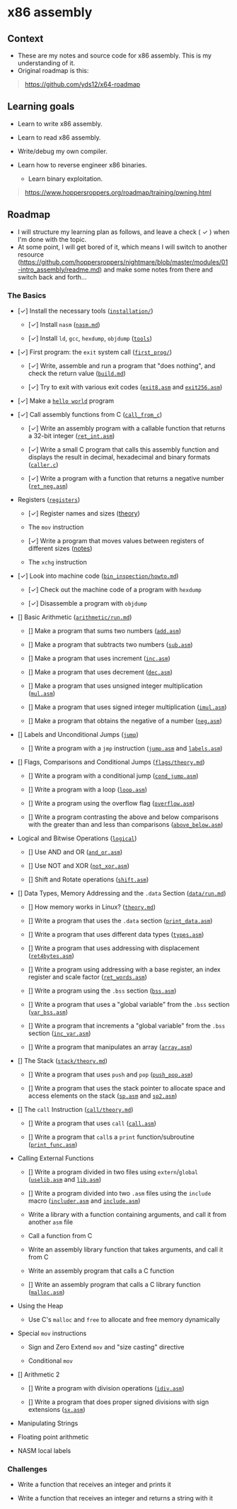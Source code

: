 # x86 assembly

## Context

- These are my notes and source code for x86 assembly. This is my understanding of it.
- Original roadmap is this:
> https://github.com/yds12/x64-roadmap


## Learning goals

- Learn to write x86 assembly.
- Learn to read x86 assembly.
- Write/debug my own compiler.

- Learn how to reverse engineer x86 binaries.
  - Learn binary exploitation.
> https://www.hoppersroppers.org/roadmap/training/pwning.html


## Roadmap

- I will structure my learning plan as follows, and leave a check ( ✓ ) when I'm done with the topic.
- At some point, I will get bored of it, which means I will switch to another resource (https://github.com/hoppersroppers/nightmare/blob/master/modules/01-intro_assembly/readme.md) and make some notes from there and switch back and forth...

### The Basics

* [✓] Install the necessary tools ([`installation/`](tasks/installation))

  * [✓] Install `nasm` ([`nasm.md`](tasks/installation/nasm.md))

  * [✓] Install `ld`, `gcc`, `hexdump`, `objdump` ([`tools`](tasks/installation/utilities.md))

* [✓] First program: the `exit` system call ([`first_prog/`](tasks/first_prog))

  * [✓] Write, assemble and run a program that "does nothing", and check 
  the return value ([`build.md`](tasks/first_prog/build.md))

  * [✓] Try to exit with various exit codes 
  ([`exit8.asm`](tasks/first_prog/exit8.asm) and
  [`exit256.asm`](tasks/first_prog/exit256.asm))

* [✓] Make a [`hello world`](tasks/helloworld/hello.asm) program

* [✓] Call assembly functions from C ([`call_from_c`](tasks/call_from_c/notes.md))

  * [✓] Write an assembly program with a callable function that returns a
  32-bit integer ([`ret_int.asm`](tasks/call_from_c/ret_int.asm))

  * [✓] Write a small C program that calls this assembly function and displays
  the result in decimal, hexadecimal and binary formats 
  ([`caller.c`](tasks/call_from_c/caller.c))

  * [✓] Write a program with a function that returns a negative number
  ([`ret_neg.asm`](tasks/call_from_c/ret_neg_int.asm))

* Registers ([`registers`](tasks/registers))

  * [✓] Register names and sizes ([theory](tasks/registers/x86general.md))

  * The `mov` instruction

  * [✓] Write a program that moves values between registers of different sizes
  ([notes](tasks/registers/notes.md))

  * The `xchg` instruction

* [✓] Look into machine code 
  ([`bin_inspection/howto.md`](tasks/bin_inspection/howto.md))

  * [✓] Check out the machine code of a program with `hexdump`

  * [✓] Disassemble a program with `objdump`

* [] Basic Arithmetic ([`arithmetic/run.md`](tasks/arithmetic/run.md))

  * [] Make a program that sums two numbers 
  ([`add.asm`](tasks/arithmetic/add.asm))

  * [] Make a program that subtracts two numbers
  ([`sub.asm`](tasks/arithmetic/sub.asm))
 
  * [] Make a program that uses increment
  ([`inc.asm`](tasks/arithmetic/inc.asm))

  * [] Make a program that uses decrement
  ([`dec.asm`](tasks/arithmetic/dec.asm))

  * [] Make a program that uses unsigned integer multiplication
  ([`mul.asm`](tasks/arithmetic/mul.asm))
 
  * [] Make a program that uses signed integer multiplication
  ([`imul.asm`](tasks/arithmetic/imul.asm))

  * [] Make a program that obtains the negative of a number
  ([`neg.asm`](tasks/arithmetic/neg.asm))

* [] Labels and Unconditional Jumps ([`jump`](tasks/jump))

  * [] Write a program with a `jmp` instruction
  ([`jump.asm`](tasks/jump/jump.asm) and [`labels.asm`](tasks/jump/labels.asm))

* [] Flags, Comparisons and Conditional Jumps 
  ([`flags/theory.md`](tasks/flags/theory.md))

  * [] Write a program with a conditional jump 
  ([`cond_jump.asm`](tasks/flags/cond_jump.asm))

  * [] Write a program with a loop ([`loop.asm`](tasks/flags/loop.asm))

  * [] Write a program using the overflow flag
  ([`overflow.asm`](tasks/flags/overflow.asm))

  * [] Write a program contrasting the above and below comparisons with the
  greater than and less than comparisons
  ([`above_below.asm`](tasks/flags/above_below.asm))

* Logical and Bitwise Operations ([`logical`](tasks/logical))

  * [] Use AND and OR ([`and_or.asm`](tasks/logical/and_or.asm))
 
  * [] Use NOT and XOR ([`not_xor.asm`](tasks/logical/not_xor.asm))

  * [] Shift and Rotate operations ([`shift.asm`](tasks/logical/shift.asm))

* [] Data Types, Memory Addressing and the `.data` Section
  ([`data/run.md`](tasks/data/run.md))

  * [] How memory works in Linux?
  ([`theory.md`](tasks/data/theory.md))

  * [] Write a program that uses the `.data` section
  ([`print_data.asm`](tasks/data/print_data.asm))
 
  * [] Write a program that uses different data types
  ([`types.asm`](tasks/data/types.asm))

  * [] Write a program that uses addressing with displacement
  ([`ret4bytes.asm`](tasks/data/ret4bytes.asm))

  * [] Write a program using addressing with a base register,
  an index register and scale factor
  ([`ret_words.asm`](tasks/data/ret_words.asm))

  * [] Write a program using the `.bss` section
  ([`bss.asm`](tasks/data/bss.asm))

  * [] Write a program that uses a "global variable" from the `.bss` section
  ([`var_bss.asm`](tasks/data/var_bss.asm))

  * [] Write a program that increments a "global variable" from the 
  `.bss` section ([`inc_var.asm`](tasks/data/inc_var.asm))

  * [] Write a program that manipulates an array
  ([`array.asm`](tasks/data/array.asm))

* [] The Stack ([`stack/theory.md`](tasks/stack/theory.md))

  * [] Write a program that uses `push` and `pop`
  ([`push_pop.asm`](tasks/stack/push_pop.asm))

  * [] Write a program that uses the stack pointer to allocate space and
  access elements on the stack ([`sp.asm`](tasks/stack/sp.asm) and
  [`sp2.asm`](tasks/stack/sp2.asm))

* [] The `call` Instruction ([`call/theory.md`](tasks/call/theory.md))

  * [] Write a program that uses `call` ([`call.asm`](tasks/call/call.asm))

  * [] Write a program that `call`s a `print` function/subroutine
  ([`print_func.asm`](tasks/call/print_func.asm))

* Calling External Functions

  * [] Write a program divided in two files using `extern`/`global`
  ([`uselib.asm`](tasks/extern/uselib.asm) and
  [`lib.asm`](tasks/extern/lib.asm))

  * [] Write a program divided into two `.asm` files using the `include` macro
  ([`includer.asm`](tasks/extern/includer.asm) and
  [`include.asm`](tasks/extern/include.asm))

  * Write a library with a function containing arguments, and call it from
  another `asm` file

  * Call a function from C

  * Write an assembly library function that takes arguments, and call it from C

  * Write an assembly program that calls a C function

  * [] Write an assembly program that calls a C library function
  ([`malloc.asm`](tasks/extern/malloc.asm))

* Using the Heap

  * Use C's `malloc` and `free` to allocate and free memory dynamically

* Special `mov` instructions

  * Sign and Zero Extend `mov` and "size casting" directive

  * Conditional `mov`

* [] Arithmetic 2

  * [] Write a program with division operations
  ([`idiv.asm`](tasks/arith2/idiv.asm))
 
  * [] Write a program that does proper signed divisions with sign extensions
  ([`sx.asm`](tasks/arith2/sx.asm))

* Manipulating Strings

* Floating point arithmetic

* NASM local labels

### Challenges

* Write a function that receives an integer and prints it

* Write a function that receives an integer and returns a string with it
